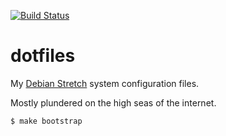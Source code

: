 [![Build Status](https://travis-ci.org/lwm/dotfiles.svg?branch=master)](https://travis-ci.org/lwm/dotfiles)

# dotfiles

My [Debian Stretch] system configuration files.

[Debian Stretch]: https://www.debian.org/

Mostly plundered on the high seas of the internet.

```bash
$ make bootstrap
```
